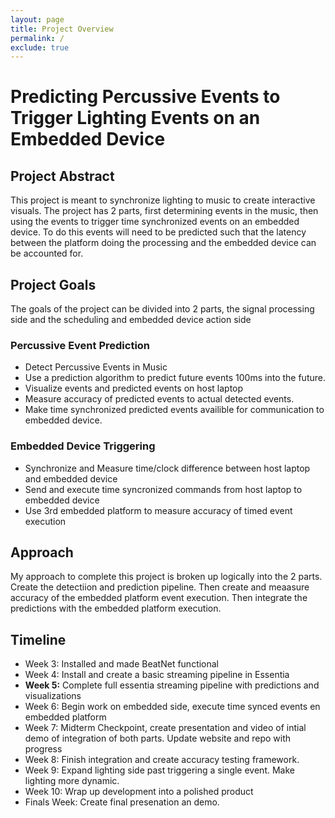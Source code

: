 ```yaml
---
layout: page
title: Project Overview
permalink: /
exclude: true
---
```

<!-- Website must have initial sections for goals, specific aims, approach, deliverables, and timeline-->
# Predicting Percussive Events to Trigger Lighting Events on an Embedded Device

## Project Abstract
This project is meant to synchronize lighting to music to create interactive visuals. The project has 2 parts, first determining events in the music, then using the events to trigger time synchronized events on an embedded device. To do this events will need to be predicted such that the latency between the platform doing the processing and the embedded device can be accounted for.

## Project Goals
The goals of the project can be divided into 2 parts, the signal processing side and the scheduling and embedded device action side  

### Percussive Event Prediction
- Detect Percussive Events in Music 
- Use a prediction algorithm to predict future events 100ms into the future.
- Visualize events and predicted events on host laptop
- Measure accuracy of predicted events to actual detected events.
- Make time synchronized predicted events availible for communication to embedded device.

### Embedded Device Triggering
- Synchronize and Measure time/clock difference between host laptop and embedded device
- Send and execute time syncronized commands from host laptop to embedded device
- Use 3rd embedded platform to measure accuracy of timed event execution

## Approach
My approach to complete this project is broken up logically into the 2 parts. Create the detectiion and prediction pipeline. Then create and meaasure accuracy of the embedded platform event execution. Then integrate the predictions with the embedded platform execution. 


## Timeline
- Week 3: Installed and made BeatNet functional
- Week 4: Install and create a basic streaming pipeline in Essentia
- **Week 5:** Complete full essentia streaming pipeline with predictions and visualizations 
- Week 6: Begin work on embedded side, execute time synced events en embedded platform
- Week 7: Midterm Checkpoint, create presentation and video of intial demo of integration of both parts. Update website and repo with progress
- Week 8: Finish integration and create accuracy testing framework.
- Week 9: Expand lighting side past triggering a single event. Make lighting more dynamic. 
- Week 10: Wrap up development into a polished product
- Finals Week: Create final presenation an demo. 
  